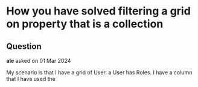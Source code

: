 # How you have solved filtering a grid on property that is a collection

## Question

**ale** asked on 01 Mar 2024

My scenario is that I have a grid of User. a User has Roles. I have a column that I have used the <Template> to display a chip of each Role a User has. The FilterTemplate does not have a solution to filter this collection out of the box. Have you solved this or similar? Please share any helpful feedback here as I am blocked on this task. I would prefer not to filter on a concatenated string of the users roles, as if I click the filter checkbox 'Admin' it would show results for any role that had Admin in it's name. If you used the OnRead event, when did you apply your filter and how? Thanks so much for your feedback on how you've solved this for your use case.

## Answer

**Nadezhda Tacheva** answered on 01 Mar 2024

Hi Alex, I already responded in your private ticket but I am adding the information here as well, so it is available for other interested community members. One can allow filtering of a column that contains a collection of items with a custom approach. Guidelines and an example can be found here: Filter a Grid Column that is a List. Regards, Nadezhda Tacheva Progress Telerik

### Response

**alex** commented on 05 Mar 2024

Hi Nadezhda thanks for your response, this example is very helpful :)
